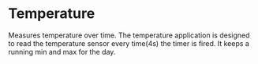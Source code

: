 Temperature
====
Measures temperature over time. The temperature application is designed to read the temperature sensor every time(4s) the timer is fired. It keeps a running min and max for the day.